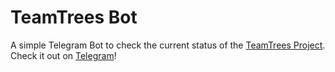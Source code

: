 # TeamTrees Bot
A simple Telegram Bot to check the current status of the [TeamTrees Project](https://teamtrees.org).  
Check it out on [Telegram](https://t.me/teamtreesbot)!
